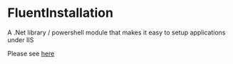 FluentInstallation
==================

A .Net library  / powershell module that makes it easy to setup applications under IIS 

Please see [here](https://github.com/nicholasham/FluentInstallation/wiki)

